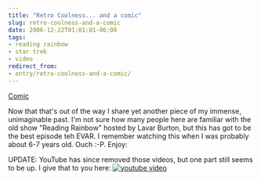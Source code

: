 ```yaml
---
title: "Retro Coolness... and a comic"
slug: retro-coolness-and-a-comic
date: 2006-12-22T01:01:01-06:00
tags:
- reading rainbow
- star trek
- video
redirect_from:
- entry/retro-coolness-and-a-comic/
---
```

[Comic](http://digitaldouble.smackjeeves.com/comics/92848/)

Now that that's out of the way I share yet another piece of my immense, unimaginable past. I'm not sure how many people here are familiar with the old show "Reading Rainbow" hosted by Lavar Burton, but this has got to be the best episode teh EVAR. I remember watching this when I was probably about 6-7 years old. Ouch :-P. Enjoy:

UPDATE: YouTube has since removed those videos, but one part still seems to be up. I give that to you here:
[![youtube video](https://img.youtube.com/vi/cCsD5PRoX7I/0.jpg)](https://www.youtube.com/watch?v=cCsD5PRoX7I)
